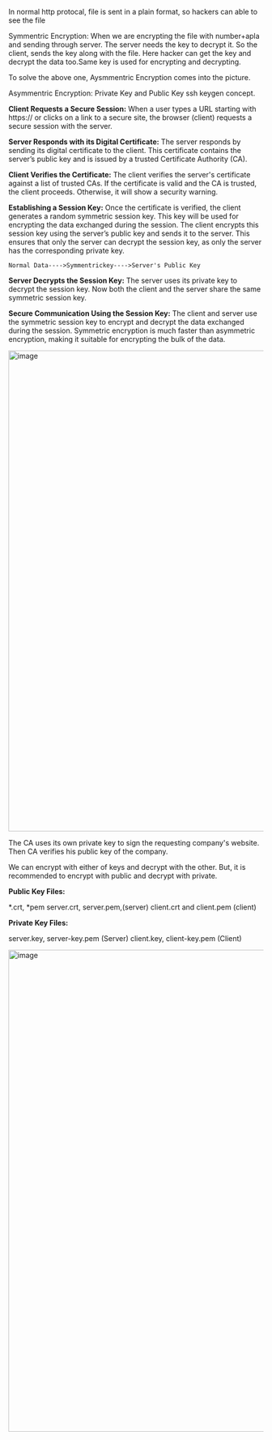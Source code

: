 In normal http protocal, file is sent in a plain format, so hackers can able to see the file 

Symmentric Encryption:
When we are encrypting the file with number+apla and sending through server. The server needs the key to decrypt it. So the client, sends the key along with the file. Here hacker can get the key and decrypt the data too.Same key is used for encrypting and decrypting.

To solve the above one, Aysmmentric Encryption comes into the picture.

Asymmentric Encryption:
Private Key and Public Key 
ssh keygen concept.

**Client Requests a Secure Session:**
When a user types a URL starting with https:// or clicks on a link to a secure site, the browser (client) requests a secure session with the server.

**Server Responds with its Digital Certificate:**
The server responds by sending its digital certificate to the client. This certificate contains the server’s public key and is issued by a trusted Certificate Authority (CA).

**Client Verifies the Certificate:**
The client verifies the server's certificate against a list of trusted CAs. If the certificate is valid and the CA is trusted, the client proceeds. Otherwise, it will show a security warning.

**Establishing a Session Key:**
Once the certificate is verified, the client generates a random symmetric session key. This key will be used for encrypting the data exchanged during the session.
The client encrypts this session key using the server’s public key and sends it to the server. This ensures that only the server can decrypt the session key, as only the server has the corresponding private key.
```
Normal Data---->Symmentrickey---->Server's Public Key
```
**Server Decrypts the Session Key:**
The server uses its private key to decrypt the session key. Now both the client and the server share the same symmetric session key.

**Secure Communication Using the Session Key:**
The client and server use the symmetric session key to encrypt and decrypt the data exchanged during the session. Symmetric encryption is much faster than asymmetric encryption, making it suitable for encrypting the bulk of the data.


<img width="950" alt="image" src="https://github.com/KALYANKUMAR13/k8s-Cluster/assets/35223898/b34ddb77-184d-418c-b71d-932937c022de">

The CA uses its own private key to sign the requesting company's website. Then CA verifies his public key of the company.

We can encrypt with either of keys and decrypt with the other. But, it is recommended to encrypt with public and decrypt with private.

**Public Key Files:**

*.crt, *pem
server.crt, server.pem,(server) 
client.crt and client.pem (client)

**Private Key Files:**

server.key, server-key.pem (Server)
client.key, client-key.pem (Client)

<img width="952" alt="image" src="https://github.com/KALYANKUMAR13/k8s-Cluster/assets/35223898/90c7a04e-9c7f-4bce-8377-988faeeadac0">

